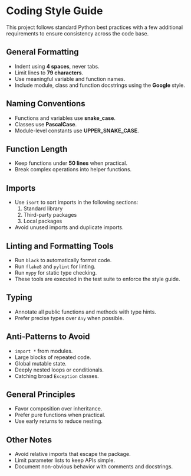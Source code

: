 # Coding Style Guide

This project follows standard Python best practices with a few additional
requirements to ensure consistency across the code base.

## General Formatting
- Indent using **4 spaces**, never tabs.
- Limit lines to **79 characters**.
- Use meaningful variable and function names.
- Include module, class and function docstrings using the **Google** style.

## Naming Conventions
- Functions and variables use **snake_case**.
- Classes use **PascalCase**.
- Module-level constants use **UPPER_SNAKE_CASE**.

## Function Length
- Keep functions under **50 lines** when practical.
- Break complex operations into helper functions.

## Imports
- Use `isort` to sort imports in the following sections:
  1. Standard library
  2. Third-party packages
  3. Local packages
- Avoid unused imports and duplicate imports.

## Linting and Formatting Tools
- Run `black` to automatically format code.
- Run `flake8` and `pylint` for linting.
- Run `mypy` for static type checking.
- These tools are executed in the test suite to enforce the style guide.

## Typing
- Annotate all public functions and methods with type hints.
- Prefer precise types over ``Any`` when possible.

## Anti-Patterns to Avoid
- ``import *`` from modules.
- Large blocks of repeated code.
- Global mutable state.
- Deeply nested loops or conditionals.
- Catching broad ``Exception`` classes.

## General Principles
- Favor composition over inheritance.
- Prefer pure functions when practical.
- Use early returns to reduce nesting.

## Other Notes
- Avoid relative imports that escape the package.
- Limit parameter lists to keep APIs simple.
- Document non-obvious behavior with comments and docstrings.

